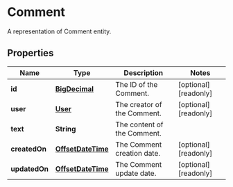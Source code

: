 

# Comment

A representation of Comment entity.
## Properties

Name | Type | Description | Notes
------------ | ------------- | ------------- | -------------
**id** | [**BigDecimal**](BigDecimal.md) | The ID of the Comment. |  [optional] [readonly]
**user** | [**User**](User.md) | The creator of the Comment. |  [optional] [readonly]
**text** | **String** | The content of the Comment. | 
**createdOn** | [**OffsetDateTime**](OffsetDateTime.md) | The Comment creation date. |  [optional] [readonly]
**updatedOn** | [**OffsetDateTime**](OffsetDateTime.md) | The Comment update date. |  [optional] [readonly]



